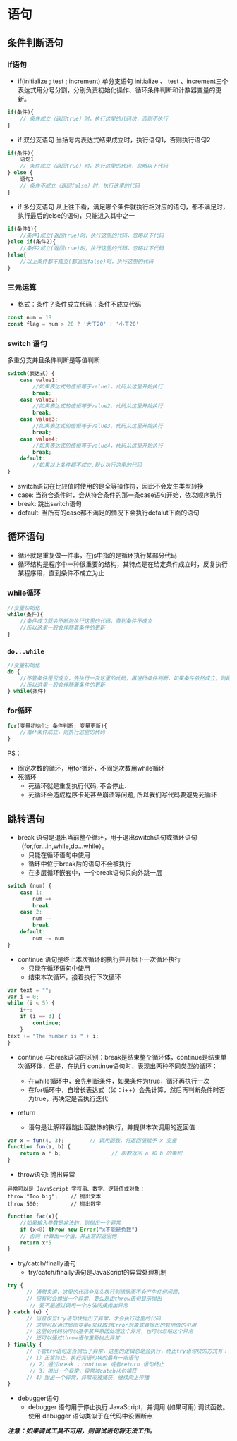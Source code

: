# 语句

## 条件判断语句
### if语句
* if(initialize ; test ; increment) 单分支语句
  initialize 、 test 、increment三个表达式用分号分割，分别负责初始化操作、循环条件判断和计数器变量的更新。
```javascript
if(条件){
    // 条件成立（返回true）时，执行这里的代码块，否则不执行
}
```

* if 双分支语句
    当括号内表达式结果成立时，执行语句1，否则执行语句2
```javascript
if(条件){
    语句1
    // 条件成立（返回true）时，执行这里的代码，忽略以下代码
} else {
    语句2
    // 条件不成立（返回false）时，执行这里的代码
}
```

* if 多分支语句
    从上往下看，满足哪个条件就执行相对应的语句，都不满足时，执行最后的else的语句，只能进入其中之一
```javascript
if(条件1){
    //条件1成立(返回true)时，执行这里的代码，忽略以下代码
}else if(条件2){
    //条件2成立(返回true)时，执行这里的代码，忽略以下代码
}else{
    //以上条件都不成立(都返回false)时，执行这里的代码
}
```

### 三元运算
* 格式：条件？条件成立代码：条件不成立代码
```javascript
const num = 18
const flag = num > 20 ? '大于20' : '小于20'
```

### switch 语句
多重分支并且条件判断是等值判断
```javascript
switch(表达式) {
    case value1: 
        //如果表达式的值恒等于value1，代码从这里开始执行
        break;
    case value2:
        //如果表达式的值恒等于value2，代码从这里开始执行
        break;
    case value3: 
        //如果表达式的值恒等于value3，代码从这里开始执行
        break;
    case value4: 
        //如果表达式的值恒等于value4，代码从这里开始执行
        break;
    default: 
        //如果以上条件都不成立,默认执行这里的代码
}
```
* switch语句在比较值时使用的是全等操作符，因此不会发生类型转换
* case: 当符合条件时，会从符合条件的那一条case语句开始，依次顺序执行
* break: 跳出switch语句
* default: 当所有的case都不满足的情况下会执行defalut下面的语句

## 循环语句
* 循环就是重复做一件事，在js中指的是循环执行某部分代码
* 循环结构是程序中一种很重要的结构，其特点是在给定条件成立时，反复执行某程序段，直到条件不成立为止

### while循环
```javascript
//变量初始化
while(条件){
    //条件成立就会不断地执行这里的代码，直到条件不成立
    //所以这里一般会伴随着条件的更新
}
```
### `do...while`
```javascript
//变量初始化
do {
    //不管条件是否成立，先执行一次这里的代码，再进行条件判断，如果条件依然成立，则再次执行这里的代码，依此类推
    //所以这里一般会伴随着条件的更新
} while(条件)
```
### for循环
```javascript
for(变量初始化; 条件判断; 变量更新){
    //循环条件成立，则执行这里的代码
}
```

PS：
- 固定次数的循环，用for循环，不固定次数用while循环
- 死循环
    * 死循环就是重复执行代码, 不会停止.
    * 死循环会造成程序卡死甚至崩溃等问题, 所以我们写代码要避免死循环
    
## 跳转语句
* break 语句是退出当前整个循环，用于退出switch语句或循环语句（for,for...in,while,do...while）。
    * 只能在循环语句中使用
    * 循环中位于break后的语句不会被执行
    * 在多层循环嵌套中，一个break语句只向外跳一层
    
```javascript
switch (num) {
    case 1: 
        num ++
        break
    case 2:
        num --
        break
    default:
        num += num
}
```
    
* continue 语句是终止本次循环的执行并开始下一次循环执行
    * 只能在循环语句中使用
    * 结束本次循环，接着执行下次循环
```javascript
var text = "";  
var i = 0;  
while (i < 5) {  
    i++;  
    if (i == 3) {  
        continue;  
    }  
text += "The number is " + i;  
}
```
* continue 与break语句的区别：break是结束整个循环体，continue是结束单次循环体，但是，在执行
continue语句时，表现出两种不同类型的循环：
    * 在while循环中，会先判断条件，如果条件为true，循环再执行一次
    * 在for循环中，自增长表达式（如：i++）会先计算，然后再判断条件时否为true，再决定是否执行迭代

* return
    * 语句是让解释器跳出函数体的执行，并提供本次调用的返回值

```javascript
var x = fun(4, 3);        // 调用函数，将返回值赋予 x 变量
function fun(a, b) {  
    return a * b;                // 函数返回 a 和 b 的乘积  
}
```

* throw语句: 抛出异常
```
异常可以是 JavaScript 字符串、数字、逻辑值或对象：
throw "Too big";    // 抛出文本
throw 500;          // 抛出数字
```
```javascript
function fac(x){
    //如果输入参数是非法的，则抛出一个异常
    if (x<0) throw new Error("x不能是负数")
    // 否则 计算出一个值，并正常的返回他
    return x*5
}
```

* try/catch/finally语句
    * try/catch/finally语句是JavaScript的异常处理机制
```javascript
try {
      // 通常来讲，这里的代码会从头执行到结尾而不会产生任何问题，
      // 但有时会抛出一个异常，要么是由throw语句显示抛出
       // 要不是通过调用一个方法间接抛出异常  
} catch (e) {
      // 当且仅当try语句块抛出了异常，才会执行这里的代码
      // 这里可以通过局部变量e来获取对Error对象或者抛出的其他值的引用
      // 这里的代码块可以基于某种原因处理这个异常，也可以忽略这个异常
      // 还可以通过throw语句重新抛出异常
} finally {
      // 不管try语句是否抛出了异常，这里的逻辑总是会执行，终止try语句块的方式有：
      // 1）正常终止，执行完语句块的最有一条语句
       // 2）通过break ，continue 或者return 语句终止
       // 3）抛出一个异常，异常被catch从句捕获
      // 4）抛出一个异常，异常未被捕获，继续向上传播     
}
```

* debugger语句
    * debugger 语句用于停止执行 JavaScript，并调用 (如果可用) 调试函数。 使用 debugger 语句类似于在代码中设置断点

***注意：如果调试工具不可用，则调试语句将无法工作。***
